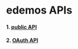 edemos APIs
===

#### 1. [public API](https://github.com/art-eltyshev/doc/blob/master/public-api.md)
#### 2. [OAuth API](https://github.com/art-eltyshev/doc/blob/master/oauth-api.md)